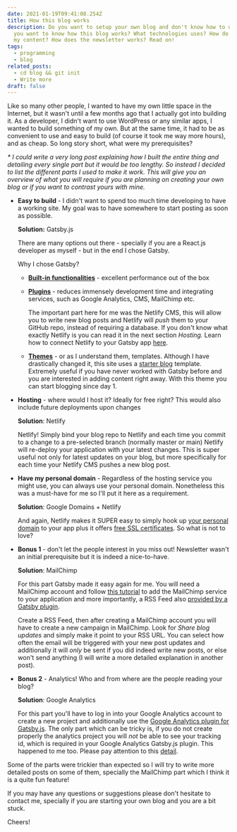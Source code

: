 ```yaml
---
date: 2021-01-19T09:41:08.254Z
title: How this blog works
description: Do you want to setup your own blog and don't know how to do it? Do
  you want to know how this blog works? What technologies uses? How do I manage
  my content? How does the newsletter works? Read on!
tags:
  - programming
  - blog
related_posts:
  - cd blog && git init
  - Write more
draft: false
---
```

Like so many other people, I wanted to have my own little space in the Internet, but it wasn't until a few months ago that I actually got into building it. As a developer, I didn't want to use WordPress or any similar apps, I wanted to build something of my own. But at the same time, it had to be as convenient to use and easy to build (of course it took me way more hours), and as cheap. So long story short, what were my prerequisites? 

*\* I could write a very long post explaining how I built the entire thing and detailing every single part but it would be too lengthy. So instead I decided to list the different parts I used to make it work. This will give you an overview of what you will require if you are planning on creating your own blog or if you want to contrast yours with mine.*

* **Easy to build** - I didn't want to spend too much time developing to have a working site. My goal was to have somewhere to start posting as soon as possible. 

  **Solution:** Gatsby.js

  There are many options out there - specially if you are a React.js developer as myself - but in the end I chose Gatsby. 

  Why I chose Gatsby?

  * **[Built-in functionalities](https://www.netlify.com/blog/2020/06/25/gatsby-101-features-benefits-and-trade-offs/)** - excellent performance out of the box
  * **[Plugins](https://www.gatsbyjs.com/plugins)** - reduces immensely development time and integrating services, such as Google Analytics, CMS, MailChimp etc. 

    The important part here for me was the Netlify CMS, this will allow you to write new blog posts and Netlify will *push* them to your GitHub repo, instead of requiring a database. If you don't know what exactly Netlify is you can read it in the next section *Hosting.* Learn how to connect Netlify to your Gatsby app [here](https://www.gatsbyjs.com/plugins/gatsby-plugin-netlify-cms/). 
  * **[Themes](https://www.gatsbyjs.com/docs/themes/)** - or as I understand them, templates. Although I have drastically changed it, this site uses a [starter blog](https://github.com/thomaswang/gatsby-personal-starter-blog) template. Extremely useful if you have never worked with Gatsby before and you are interested in adding content right away. With this theme you can start blogging since day 1.
* **Hosting** - where would I host it? Ideally for free right? This would also include future deployments upon changes

  **Solution**: Netlify

  Netlify! Simply bind your blog repo to Netlify and each time you commit to a change to a pre-selected branch (normally master or main) Netlify will re-deploy your application with your latest changes. This is super useful not only for latest updates on your blog, but more specifically for each time your Netlify CMS pushes a new blog post.
* **Have my personal domain** - Regardless of the hosting service you might use, you can always use your personal domain. Nonetheless this was a must-have for me so I'll put it here as a requirement. 

  **Solution**: Google Domains + Netlify

  And again, Netlify makes it SUPER easy to simply hook up [your personal domain](https://docs.netlify.com/domains-https/custom-domains/) to your app plus it offers [free SSL certificates](https://docs.netlify.com/domains-https/https-ssl/). So what is not to love? 
* **Bonus 1** - don't let the  people interest in you miss out! Newsletter wasn't an initial prerequisite but it is indeed a nice-to-have.

  **Solution**: MailChimp

  For this part Gatsby made it easy again for me. You will need a MailChimp account and follow [this tutorial](https://www.gatsbyjs.com/plugins/gatsby-plugin-mailchimp/) to add the MailChimp service to your application and more importantly, a RSS Feed also [provided by a Gatsby plugin](https://www.gatsbyjs.com/plugins/gatsby-plugin-feed-mdx/?=feed).

  Create a RSS Feed, then after creating a MailChimp account you will have to create a new campaign in MailChimp. Look for *Share blog updates* and simply make it point to your RSS URL. You can select how often the email will be triggered with your new post updates and additionally it will *only* be sent if you did indeed write new posts, or else won't send anything (I will write a more detailed explanation in another post).
* **Bonus 2** - Analytics! Who and from where are the people reading your blog?

  **Solution**: Google Analytics

  For this part you'll have to log in into your Google Analytics account to create a new project and additionally use the [Google Analytics plugin for Gatsby.js](https://www.gatsbyjs.com/plugins/gatsby-plugin-google-analytics/). The only part which can be tricky is, if you do not create properly the analytics project you will *not* be able to see your tracking id, which is required in your Google Analytics Gatsby.js plugin. This happened to me too. Please pay attention to this [detail](https://support.google.com/analytics/answer/9539598?hl=en#:~:text=If%20you%20can't%20find,of%20a%20Universal%20Analytics%20property.&text=In%20the%20Property%20column%2C%20click,left%20portion%20of%20the%20panel.).

Some of the parts were trickier than expected so I will try to write more detailed posts on some of them, specially the MailChimp part which I think it is a quite fun feature!

If you may have any questions or suggestions please don't hesitate to contact me, specially if you are starting your own blog and you are a bit stuck.

Cheers!